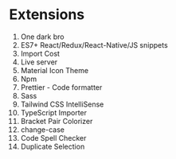 # Extensions
1.	One dark bro
2.	ES7+ React/Redux/React-Native/JS snippets
3.	Import Cost
4.	Live server
5.	Material Icon Theme
6.	Npm
7.	Prettier - Code formatter
8.	Sass
9.	Tailwind CSS IntelliSense
10.	TypeScript Importer
11.	Bracket Pair Colorizer
12.	change-case
13.	Code Spell Checker
14.	Duplicate Selection
